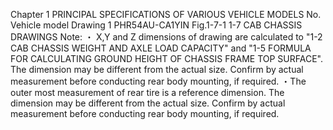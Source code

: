 Chapter 1
PRINCIPAL SPECIFICATIONS OF VARIOUS VEHICLE MODELS 
No. Vehicle model Drawing
1 PHR54AU-CA1YIN Fig.1-7-1
1-7 CAB CHASSIS DRAWINGS
Note: ・ X,Y and Z dimensions of drawing are calculated to "1-2 CAB CHASSIS WEIGHT AND
AXLE LOAD CAPACITY" and "1-5 FORMULA FOR CALCULATING GROUND HEIGHT
OF CHASSIS FRAME TOP SURFACE".
The dimension may be different from the actual size. Confirm by actual measurement
before conducting rear body mounting, if required.
・The outer most measurement of rear tire is a reference dimension.
The dimension may be different from the actual size. Confirm by actual measurement
before conducting rear body mounting, if required.